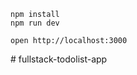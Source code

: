 ```
npm install
npm run dev
```

```
open http://localhost:3000
```
#   f u l l s t a c k - t o d o l i s t - a p p  
 